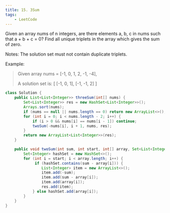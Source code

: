 ```yaml
---
title: 15. 3Sum
tags:
    - LeetCode 
---
```

Given an array nums of n integers, are there elements a, b, c in nums such that a + b + c = 0? Find all unique triplets in the array which gives the sum of zero.

Notes:
The solution set must not contain duplicate triplets.

Example:
>Given array nums = [-1, 0, 1, 2, -1, -4],
>
>A solution set is:
>[
>  [-1, 0, 1],
>  [-1, -1, 2]
>]



```java
class Solution {
    public List<List<Integer>> threeSum(int[] nums) {
        Set<List<Integer>> res = new HashSet<List<Integer>>();
        Arrays.sort(nums);
        if (nums == null || nums.length == 0) return new ArrayList<>();
        for (int i = 0; i < nums.length - 2; i++) {
            if (i > 0 && nums[i] == nums[i - 1]) continue;
            twoSum(-nums[i], i + 1, nums, res);
        }
        return new ArrayList<List<Integer>>(res);
    }

    public void twoSum(int sum, int start, int[] array, Set<List<Integer>> res) {
        Set<Integer> hashSet = new HashSet<>();
        for (int i = start; i < array.length; i++) {
             if (hashSet.contains(sum - array[i])) {
                List<Integer> item = new ArrayList<>();
                item.add(-sum);
                item.add(sum - array[i]);
                item.add(array[i]);
                res.add(item);
            } else hashSet.add(array[i]);
        }
    } 
}
```

